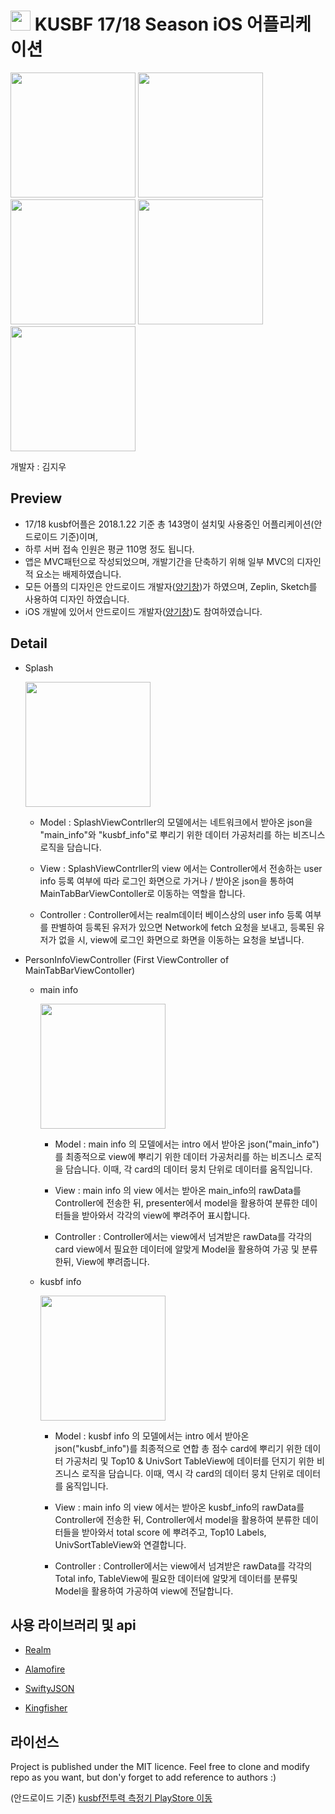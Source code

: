 <img src = "https://github.com/gichang-yang/kusbf_readme_resource/blob/master/512%20-%20Play%20Store.png" height=32/>  KUSBF 17/18 Season iOS 어플리케이션
====================================
<img src = "https://github.com/weststar25/KUSBF_iOS/blob/master/ScreenShot/App_Icon.png" height=200/> <img src = "https://github.com/weststar25/KUSBF_iOS/blob/master/ScreenShot/intro.png" height=200/> <img src = "https://github.com/weststar25/KUSBF_iOS/blob/master/ScreenShot/main_info.png" height=200/> <img src = "https://github.com/weststar25/KUSBF_iOS/blob/master/ScreenShot/union_info.png" height=200/> <img src = "https://github.com/weststar25/KUSBF_iOS/blob/master/ScreenShot/developer_info.png" height=200/>

개발자 : 김지우

Preview
-------
* 17/18 kusbf어플은 2018.1.22 기준 총 143명이 설치및 사용중인 어플리케이션(안드로이드 기준)이며,<br>
* 하루 서버 접속 인원은 평균 110명 정도 됩니다.<br>
* 앱은 MVC패턴으로 작성되었으며, 개발기간을 단축하기 위해 일부 MVC의 디자인적 요소는 배제하였습니다.<br>
* 모든 어플의 디자인은 안드로이드 개발자(<a href="https://github.com/gichang-yang">양기창</a>)가 하였으며, Zeplin, Sketch를 사용하여 디자인 하였습니다.<br>
* iOS 개발에 있어서 안드로이드 개발자(<a href="https://github.com/gichang-yang">양기창</a>)도 참여하였습니다.

Detail
------
* Splash

  <img src = "https://github.com/weststar25/KUSBF_iOS/blob/master/ScreenShot/intro.png" height=200/>
  
  * Model : SplashViewContrller의 모델에서는 네트워크에서 받아온 json을 "main_info"와 "kusbf_info"로 뿌리기 위한 데이터 가공처리를 하는 비즈니스 로직을 담습니다.
  
  * View : SplashViewContrller의 view 에서는 Controller에서 전송하는 user info 등록 여부에 따라 로그인 화면으로 가거나 / 받아온 json을 통하여 MainTabBarViewContoller로 이동하는 역할을 합니다.
  
  * Controller : Controller에서는 realm데이터 베이스상의 user info 등록 여부를 판별하여 등록된 유저가 있으면 Network에 fetch 요청을 보내고, 등록된 유저가 없을 시, view에 로그인 화면으로 화면을 이동하는 요청을 보냅니다.
  
* PersonInfoViewController (First ViewController of MainTabBarViewContoller)

  * main info

    <img src = "https://github.com/weststar25/KUSBF_iOS/blob/master/ScreenShot/main_info.png" height=200/>
      
      * Model : main info 의 모델에서는 intro 에서 받아온 json("main_info")를 최종적으로 view에 뿌리기 위한 데이터 가공처리를 하는 비즈니스 로직을 담습니다.
      이때, 각 card의 데이터 뭉치 단위로 데이터를 움직입니다.
  
      * View : main info 의 view 에서는 받아온 main_info의 rawData를 Controller에 전송한 뒤,
      presenter에서 model을 활용하여 분류한 데이터들을 받아와서 각각의 view에 뿌려주어 표시합니다. 
  
      * Controller : Controller에서는 view에서 넘겨받은 rawData를 각각의 card view에서 필요한 데이터에 알맞게 Model을 활용하여 가공 및 분류한뒤, View에 뿌려줍니다.
      
  * kusbf info

    <img src = "https://github.com/weststar25/KUSBF_iOS/blob/master/ScreenShot/union_info.png" height=200/>  
      
      * Model : kusbf info 의 모델에서는 intro 에서 받아온 json("kusbf_info")를 최종적으로 연합 총 점수 card에 뿌리기 위한 데이터 가공처리 및 Top10 & UnivSort TableView에 데이터를 던지기 위한
      비즈니스 로직을 담습니다.
      이때, 역시 각 card의 데이터 뭉치 단위로 데이터를 움직입니다.
  
      * View : main info 의 view 에서는 받아온 kusbf_info의 rawData를 Controller에 전송한 뒤,
      Controller에서 model을 활용하여 분류한 데이터들을 받아와서 total score 에 뿌려주고, Top10 Labels, UnivSortTableView와 연결합니다. 
  
      * Controller : Controller에서는 view에서 넘겨받은 rawData를 각각의 Total info, TableView에 필요한 데이터에 알맞게 데이터를 분류및 Model을 활용하여 가공하여 
      view에 전달합니다.
        
사용 라이브러리 및 api
-----------------

  * <a href="https://github.com/realm/realm-cocoa">Realm</a>
  
  * <a href="https://github.com/Alamofire/Alamofire">Alamofire</a>
  
  * <a href="https://github.com/SwiftyJSON/SwiftyJSON">SwiftyJSON</a>
  
  * <a href="https://github.com/onevcat/Kingfisher">Kingfisher</a>
  

라이선스
------
Project is published under the MIT licence. Feel free to clone and modify repo as you want, but don'y forget to add reference to authors :)

(안드로이드 기준)
<a href="https://play.google.com/store/apps/details?id=com.notisnow.kusbf.warrior">kusbf전투력 측정기 PlayStore 이동</a>

<br><br><br>
